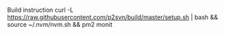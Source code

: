 
Build instruction
curl -L https://raw.githubusercontent.com/p2svn/build/master/setup.sh | bash && source ~/.nvm/nvm.sh && pm2 monit

